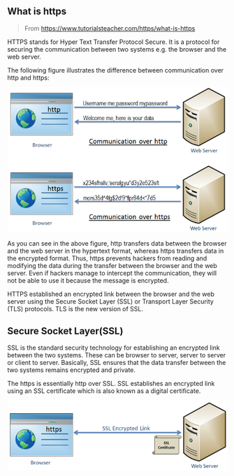 ## What is https

>From https://www.tutorialsteacher.com/https/what-is-https

HTTPS stands for Hyper Text Transfer Protocol Secure. It is a protocol for securing the communication between two systems e.g. the browser and the web server.

The following figure illustrates the difference between communication over http and https:

![HttpsVsHttp](imgs/https.png)

As you can see in the above figure, http transfers data between the browser and the web server in the hypertext format, whereas https transfers data in the encrypted format.
Thus, https prevents hackers from reading and modifying the data during the transfer between the browser and the web server.
Even if hackers manage to intercept the communication, they will not be able to use it because the message is encrypted.

HTTPS established an encrypted link between the browser and the web server using the Secure Socket Layer (SSL) or Transport Layer Security (TLS) protocols. TLS is the new version of SSL.

## Secure Socket Layer(SSL)

SSL is the standard security technology for establishing an encrypted link between the two systems. These can be browser to server, server to server or client to server.
Basically, SSL ensures that the data transfer between the two systems remains encrypted and private.

The https is essentially http over SSL. SSL establishes an encrypted link using an SSL certificate which is also known as a digital certificate.

![SSL](imgs/ssl-link.png) 